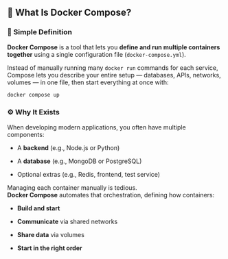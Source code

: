 ## 🧩 What Is Docker Compose?

### 🧠 Simple Definition

**Docker Compose** is a tool that lets you **define and run multiple containers together** using a single configuration file (`docker-compose.yml`).

Instead of manually running many `docker run` commands for each service, Compose lets you describe your entire setup — databases, APIs, networks, volumes — in one file, then start everything at once with:
```bash
docker compose up
```

### ⚙️ Why It Exists

When developing modern applications, you often have multiple components:

- A **backend** (e.g., Node.js or Python)
    
- A **database** (e.g., MongoDB or PostgreSQL)
    
- Optional extras (e.g., Redis, frontend, test service)
    

Managing each container manually is tedious.  
**Docker Compose** automates that orchestration, defining how containers:

- **Build and start**
    
- **Communicate** via shared networks
    
- **Share data** via volumes
    
- **Start in the right order**